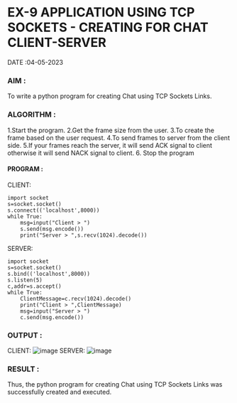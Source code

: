 # EX-9 APPLICATION USING TCP SOCKETS - CREATING FOR CHAT CLIENT-SERVER

DATE :04-05-2023
### AIM :
To write a python program for creating Chat using TCP Sockets Links.

### ALGORITHM :

1.Start the program.
2.Get the frame size from the user.
3.To create the frame based on the user request.
4.To send frames to server from the client side.
5.If your frames reach the server, it will send ACK signal to client otherwise it
will send NACK signal to client.
6. Stop the program

#### PROGRAM :

CLIENT:
```
import socket
s=socket.socket()
s.connect(('localhost',8000))
while True:
    msg=input("Client > ")
    s.send(msg.encode())
    print("Server > ",s.recv(1024).decode())
```
SERVER:
```
import socket
s=socket.socket()
s.bind(('localhost',8000))
s.listen(5)
c,addr=s.accept()
while True:
    ClientMessage=c.recv(1024).decode()
    print("Client > ",ClientMessage)
    msg=input("Server > ")
    c.send(msg.encode())
```
### OUTPUT :
CLIENT:
![image](https://github.com/Swetha733N/EX-9/assets/122199934/a056b8aa-bead-49db-8ac5-65f70a6447de)
SERVER:
![image](https://github.com/Swetha733N/EX-9/assets/122199934/cd2d9354-bafa-4fc4-90c0-5b097b9d08eb)

### RESULT :
Thus, the python program for creating Chat using TCP Sockets Links was successfully created and executed.
